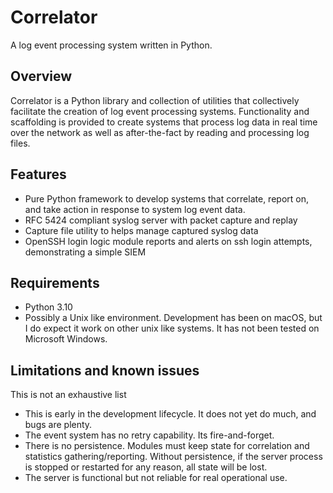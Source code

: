 # Correlator

A log event processing system written in Python.

## Overview

Correlator is a Python library and collection of utilities that collectively
facilitate the creation of log event processing systems. Functionality and scaffolding is provided to create systems
that process log data in real time over the network as well as after-the-fact by reading and processing log files. 

## Features

- Pure Python framework to develop systems that correlate, report on, and take action in response to system log
event data. 
- RFC 5424 compliant syslog server with packet capture and replay
- Capture file utility to helps manage captured syslog data
- OpenSSH login logic module reports and alerts on ssh login attempts, demonstrating a simple SIEM

## Requirements

- Python 3.10
- Possibly a Unix like environment. Development has been on macOS, but I do expect it work on other unix like systems.
It has not been tested on Microsoft Windows.

## Limitations and known issues

This is not an exhaustive list

- This is early in the development lifecycle. It does not yet do much, and bugs are plenty.
- The event system has no retry capability. Its fire-and-forget.
- There is no persistence. Modules must keep state for correlation and statistics gathering/reporting. Without
persistence, if the server process is stopped or restarted for any reason, all state will be lost.
- The server is functional but not reliable for real operational use.


